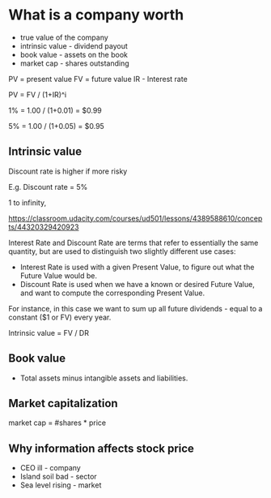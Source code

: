 # What is a company worth

- true value of the company
- intrinsic value - dividend payout
- book value - assets on the book
- market cap - shares outstanding


PV = present value
FV = future value
IR - Interest rate

PV = FV / (1+IR)^i


1% = 1.00 / (1+0.01) = $0.99

5% = 1.00 / (1+0.05) = $0.95


## Intrinsic value

Discount rate is higher if more risky

E.g. Discount rate = 5%

1 to infinity, 

https://classroom.udacity.com/courses/ud501/lessons/4389588610/concepts/44320329420923

Interest Rate and Discount Rate are terms that refer to essentially the same quantity, but are used to distinguish two slightly different use cases:
- Interest Rate is used with a given Present Value, to figure out what the Future Value would be.
- Discount Rate is used when we have a known or desired Future Value, and want to compute the corresponding Present Value.

For instance, in this case we want to sum up all future dividends - equal to a constant ($1 or FV) every year.

Intrinsic value  = FV / DR

## Book value
- Total assets minus intangible assets and liabilities.


## Market capitalization
market cap = #shares * price

## Why information affects stock price
- CEO ill - company
- Island soil bad - sector
- Sea level rising - market